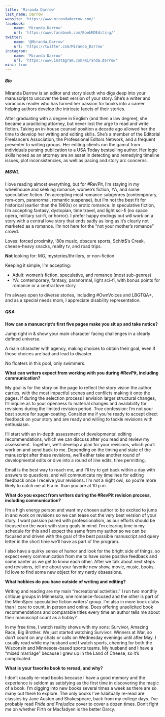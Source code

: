 ```yaml
---
title: 'Miranda Darrow'
last_name: Darrow
website: 'https://www.mirandadarrow.com/'
facebook:
    name: 'Miranda Darrow'
    url: 'https://www.facebook.com/BookMDEditing/'
twitter:
    name: '@Miranda_Darrow'
    url: 'https://twitter.com/Miranda_Darrow'
instagram:
    name: 'Miranda Darrow'
    url: 'https://www.instagram.com/miranda.darrow'
mini: true
---
```


##### Bio

Miranda Darrow is an editor and story sleuth who digs deep into your manuscript to uncover the best version of your story. She’s a writer and voracious reader who has turned her passion for books into a career helping authors develop the intricate facets of their stories.

After graduating with a degree in English (and then a law degree), she became a practicing attorney, but never lost the urge to read and write fiction. Taking an in-house counsel position a decade ago allowed her the time to develop her writing and editing skills. She’s a member of the Editorial Freelancers Association, the Professional Editors Network, and a frequent presenter to writing groups. Her editing clients run the gamut from individuals pursing publication to a USA Today bestselling author. Her logic skills honed as an attorney are an asset in detecting and remedying timeline issues, plot inconsistencies, as well as pacing and story arc concerns.

##### MSWL

I love reading almost everything, but for \#RevPit, I’m staying in my wheelhouse and seeking romance, women’s fiction, YA, and some speculative fiction. I’m accepting most romance subgenres (contemporary, rom-com, paranormal, romantic suspense), but I’m not the best fit for historical (earlier than the 1960s) or erotic romance. In speculative fiction, I’m accepting fantasy, dystopian, time travel, and light sci-fi (no space opera, military sci-fi, or horror). I prefer happy endings but will work on a story with a central love story that ends sadly as long as it’s clearly not marketed as a romance. I’m not here for the “not your mother’s romance” crowd.

Loves: forced proximity, ‘80s music, obscure sports, Schitt$’s Creek, cheese-heavy snacks, reality tv, and road trips.

**Not** looking for: MG, mysteries/thrillers, or non-fiction 

Keeping it simple, I’m accepting:
 * Adult: women’s fiction, speculative, and romance (most sub-genres)
 * YA: contemporary, fantasy, paranormal, light sci-fi, with bonus points for romance or a central love story

I’m always open to diverse stories, including \#OwnVoices and LBGTQA+, and as a special needs mom, I appreciate disability representation. 

##### Q&A

**How can a manuscript’s first five pages make you sit up and take notice?**

Jump right in & show your main character facing challenges in a clearly defined universe.

A main character with agency, making choices to obtain their goal, even if those choices are bad and lead to disaster. 

No floaters in this pool, only swimmers. 

**What can writers expect from working with you during #RevPit, including communication?**

My goal is for the story on the page to reflect the story vision the author carries, with the most impactful scenes and conflicts making it onto the pages. If during the selection process I envision larger structural changes, I’ll inquire as to your openness to material changes and availability for revisions during the limited revision period. True confession: I’m not your best source for sugar-coating. Consider me if you’re ready to accept direct feedback on your story and are ready and willing to tackle revisions with enthusiasm.

I’ll start with an in-depth assessment of developmental editing recommendations, which we can discuss after you read and review my assessment. Together, we’ll develop a plan for your revisions, which you’ll work on and send back to me. Depending on the timing and state of the manuscript after these revisions, we’ll either take another round of developmental edits or dive into a round of line edits, time permitting.

Email is the best way to reach me, and I’ll try to get back within a day with answers to questions, and will communicate my timelines for editing feedback once I receive your revisions. I’m not a night owl, so you’re more likely to catch me at 6 a.m. than you are at 10 p.m.  

**What do you expect from writers during the #RevPit revision process, including communication?**

I’m a high energy person and want my chosen author to be excited to jump in and work on revisions so we can tease out the very best version of your story. I want passion paired with professionalism, as our efforts should be focused on the work with story goals in mind. I’m clearing time in my schedule for this and I expect the same from my author so we can be focused and driven with the goal of the best possible manuscript and query letter in the short time we’ll have as part of the program.

I also have a quirky sense of humor and look for the bright side of things, so expect every communication from me to have some positive feedback and some banter as we get to know each other. After we talk about next steps and revisions, tell me about your favorite new show, movie, music, books. I’d love to find some new object for my nerdy obsessions.
 
**What hobbies do you have outside of writing and editing?**

Writing and reading are my main “recreational activities.” I run two monthly critique groups in Minnesota, one romance-focused and the other is part of the MinnSpec speculative fiction writers’ group. I’m also in more book clubs than I care to count, in person and online. Does offering unsolicited book recommendations and comparable titles every time an author tells me about their manuscript count as a hobby?

In my free time, I watch reality shows with my sons: Survivor, Amazing Race, Big Brother. We just started watching Survivor: Winners at War, so don’t count on any chats or calls on Wednesday evenings until after May. I usually read while my husband and I watch sports, cheering for both the Wisconsin and Minnesota-based sports teams. My husband and I have a “mixed marriage” because I grew up in the Land of Cheese, so it’s complicated. 

**What is your favorite book to reread, and why?**

I don’t usually re-read books because I have a good memory and the experience is seldom as satisfying as the first time in discovering the magic of a book. I’m digging into new books several times a week as there are so many out there to explore. The only books I’ve habitually re-read are classics by Jane Austen and Shakespeare, back from my college days. I’ve probably read _Pride and Prejudice_ cover to cover a dozen times. Don’t fight me on whether Firth or Macfadyen is the better Darcy.